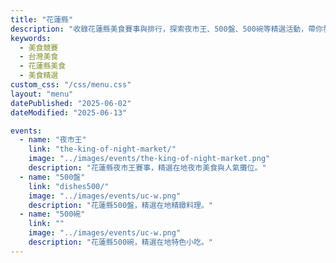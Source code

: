```yaml
---
title: "花蓮縣"
description: "收錄花蓮縣美食賽事與排行，探索夜市王、500盤、500碗等精選活動，帶你發現台灣在地美味。"
keywords:
  - 美食競賽
  - 台灣美食
  - 花蓮縣美食
  - 美食精選
custom_css: "/css/menu.css"
layout: "menu"
datePublished: "2025-06-02"
dateModified: "2025-06-13"

events:
  - name: "夜市王"
    link: "the-king-of-night-market/"
    image: "../images/events/the-king-of-night-market.png"
    description: "花蓮縣夜市王賽事，精選在地夜市美食與人氣攤位。"
  - name: "500盤"
    link: "dishes500/"
    image: "../images/events/uc-w.png"
    description: "花蓮縣500盤，精選在地精緻料理。"
  - name: "500碗"
    link: ""
    image: "../images/events/uc-w.png"
    description: "花蓮縣500碗，精選在地特色小吃。"
---
```

